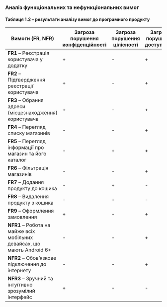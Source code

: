 ### Аналіз функціональних та нефункціональних вимог
#### Таблиця 1.2 – результати аналізу вимог до програмного продукту

| Вимоги (FR, NFR)                | Загроза порушення конфіденційності | Загроза порушення цілісності | Загроза порушення доступності |
|----------------------------------|------------------------------------|-----------------------------|-------------------------------|
| **FR1** – Реєстрація користувача у додатку      | +                                  | -                           | +                             |
| **FR2** – Підтвердження реєстрації користувача | +                                  | -                           | +                             |
| **FR3** – Обрання адреси (місцезнаходження) користувача    | +                                  | -                           | +                             |
| **FR4** – Перегляд списку магазинів | -                                  | -                           | +                             |
| **FR5** – Перегляд інформації про магазин та його каталог  | -                                  | +                           | +                             |
| **FR6** – Фільтрація магазинів    | -                                  | -                           | +                             |
| **FR7** – Додання продукту до кошика       | -                                  | +                           | -                             |
| **FR8** – Видалення продукту з кошика | -                                  | +                           | -                             |
| **FR9** – Оформлення замовлення | +                                  | -                           | +                             |
| **NFR1** – Робота на майже всіх мобільних девайсах, що мають Android 6+       | -                                  | -                           | +                             |
| **NFR2** – Обов’язкове підключення до інтернету      | -                                  | -                           | +                             |
| **NFR3** – Зручний та інтуїтивно зрозумілий інтерфейс | +                                  | -                           | -                             |
